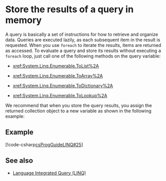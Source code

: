 
# Store the results of a query in memory

A query is basically a set of instructions for how to retrieve and organize data. Queries are executed lazily, as each subsequent item in the result is requested. When you use `foreach` to iterate the results, items are returned as accessed. To evaluate a query and store its results without executing a `foreach` loop, just call one of the following methods on the query variable:

- <xref:System.Linq.Enumerable.ToList%2A>

- <xref:System.Linq.Enumerable.ToArray%2A>

- <xref:System.Linq.Enumerable.ToDictionary%2A>

- <xref:System.Linq.Enumerable.ToLookup%2A>

 We recommend that when you store the query results, you assign the returned collection object to a new variable as shown in the following example:

## Example

[!code-csharp[csProgGuideLINQ#25](~/samples/snippets/csharp/concepts/linq/how-to-store-the-results-of-a-query-in-memory_1.cs)]

## See also

- [Language Integrated Query (LINQ)](index.md)
